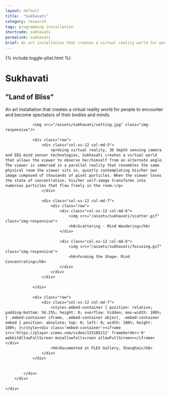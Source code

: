 ```yaml
---
layout: default
title:  "Sukhavati"
category: research
tags: programming installation
shortcode: sukhavati
permalink: sukhavati
brief: An art installation that creates a virtual reality world for people to encounter and become spectators of their bodies and minds.
---
```

<div class="content-container label-add-border" id="sukhavatipage">
	{% include toggle-plist.html %}
	<div class="container-fluid">
		<div class="row">
			<div class="col-xs-10 col-xs-offset-1">
				<h1>Sukhavati</h1>
				<h2>"Land of Bliss"</h2>
				<p>An art installation that creates a virtual reality world for people to encounter and become spectators of their bodies and minds.</p>

				<img src="/assets/sukhavati/setting.jpg" class="img-responsive"/>

				<div class="row">
					<div class="col-xs-12 col-md-5">
						<p>Using virtual reality, 3D depth sensing camera and EEG mind sensor technologies, Sukhavati creates a virtual world that allows the viewer to observe her/himself from an alternate angle. The viewer is immersed in a parallel reality that resembles the same physical room the viewer sits in, quietly contemplating his/her own image composed of thousands of pixel particles. When the viewer loses the state of concentration, his/her self-image transforms into numerous particles that flow freely in the room.</p>
					</div>

					<div class="col-xs-12 col-md-7">
						<div class="row">
							<div class="col-xs-12 col-md-6">
								<img src="/assets/sukhavati/scatter.gif" class="img-responsive">
								<h6>Scattering - Mind Wandering</h6>
							</div>

							<div class="col-xs-12 col-md-6">
								<img src="/assets/sukhavati/focusing.gif" class="img-responsive">
								<h6>Forming the Shape- Mind Concentrating</h6>
							</div>
						</div>
					</div>

				</div>

				<div class="row">
					<div class="col-xs-12 col-md-7">
						<style>.embed-container { position: relative; padding-bottom: 56.25%; height: 0; overflow: hidden; max-width: 100%; } .embed-container iframe, .embed-container object, .embed-container embed { position: absolute; top: 0; left: 0; width: 100%; height: 100%; }</style><div class='embed-container'><iframe src='https://player.vimeo.com/video/133185212' frameborder='0' webkitAllowFullScreen mozallowfullscreen allowFullScreen></iframe></div>
						<h6>Documented at FLEX Gallery, Shanghai</h6>
					</div>
				</div>


			</div>
		</div>

	</div>
</div>